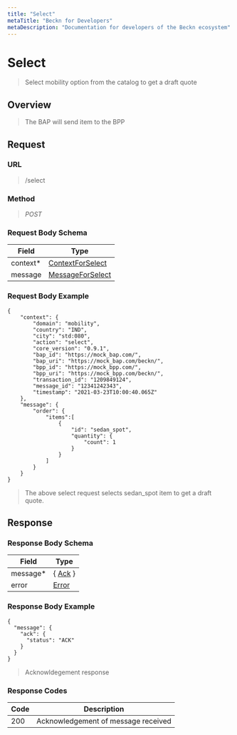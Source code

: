 ```yaml
---
title: "Select"
metaTitle: "Beckn for Developers"
metaDescription: "Documentation for developers of the Beckn ecosystem"
---
```


Select
===================

>   Select mobility option from the catalog to get a draft quote

Overview
--------

>   The BAP will send item to the BPP

Request
-------

### URL

>   /select

### Method

>  *POST*

### Request Body Schema

|**Field**|**Type**|
|---------|--------|
|context*|[ContextForSelect](/Mobility/Schema%20Reference/contextforselect)|
|message|[MessageForSelect](/Mobility/Schema%20Reference/messageforselect)|

### Request Body Example

```
{
    "context": {
        "domain": "mobility",
        "country": "IND",
        "city": "std:080",
        "action": "select",
        "core_version": "0.9.1",
        "bap_id": "https://mock_bap.com/",
        "bap_uri": "https://mock_bap.com/beckn/",
        "bpp_id": "https://mock_bpp.com/",
        "bpp_uri": "https://mock_bpp.com/beckn/",
        "transaction_id": "1209849124",
        "message_id": "12341242343",
        "timestamp": "2021-03-23T10:00:40.065Z"
    },
    "message": {
        "order": {
            "items":[
                {
                    "id": "sedan_spot",
                    "quantity": {
                        "count": 1
                    }
                }
            ]
        }
    }
}
```

>   The above select request selects sedan_spot item to get a draft quote.

Response
--------

### Response Body Schema

|**Field**|**Type**|
|---------|--------|
|message*|{ [Ack](/Mobility/Schema%20Reference/ack) }|
|error| [Error](/Mobility/Schema%20Reference/error) |

### Response Body Example

```
{
  "message": {
    "ack": {
      "status": "ACK"
    }
  }
}
```

> Acknowldegement response

### Response Codes

| **Code**       | **Description** |
|----------------|-----------------|
| 200 | Acknowledgement of message received   |